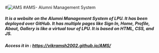 #![AMS](https://user-images.githubusercontent.com/54889234/214338638-1d3b7978-7648-49d5-a5c7-cf2bdb5638aa.png)
#AMS- Alumni Management System
##### It is a website on the Alumni Management System of LPU. It has been deployed over GitHub. It has multiple pages like Sign In, Home, Profile, About, Gallery is like a virtual tour of LPU.  It is based on HTML, CSS, and JS.
##### Access it in :  https://vikramsh2002.github.io/AMS/
